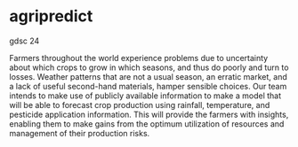 # agripredict
gdsc 24

<txt>
Farmers throughout the world experience problems due to uncertainty about which crops to grow in which seasons, and thus do poorly and turn to losses.
Weather patterns that are not a usual season, an erratic market, and a lack of useful second-hand materials, hamper sensible choices.
Our team intends to make use of publicly available information to make a model that will be able to forecast crop production using rainfall, temperature, and pesticide application information.
This will provide the farmers with insights, enabling them to make gains from the optimum utilization of resources and management of their production risks.
</txt>
